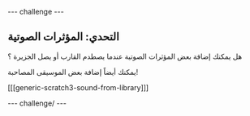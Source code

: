 \--- challenge \---

## التحدي: المؤثرات الصوتية

هل يمكنك إضافة بعض المؤثرات الصوتية عندما يصطدم القارب أو يصل الجزيرة ؟

يمكنك أيضاً إضافة بعض الموسيقى المصاحبة!

[[[generic-scratch3-sound-from-library]]]

\--- challenge/ \---